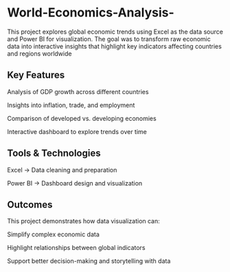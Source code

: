 # World-Economics-Analysis-
This project explores global economic trends using Excel as the data source and Power BI for visualization. The goal was to transform raw economic data into interactive insights that highlight key indicators affecting countries and regions worldwide

## Key Features

Analysis of GDP growth across different countries

Insights into inflation, trade, and employment

Comparison of developed vs. developing economies

Interactive dashboard to explore trends over time

## Tools & Technologies

Excel → Data cleaning and preparation

Power BI → Dashboard design and visualization

## Outcomes

This project demonstrates how data visualization can:

Simplify complex economic data

Highlight relationships between global indicators

Support better decision-making and storytelling with data
